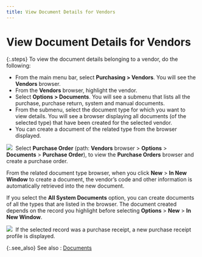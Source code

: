 ```yaml
---
title: View Document Details for Vendors
---
```


# View Document Details for Vendors


{:.steps}
To view the document details belonging to  a vendor, do the following:

- From the main  menu bar, select **Purchasing &gt; Vendors**.  You will see the **Vendors** browser.
- From the **Vendors** browser, highlight the vendor.
- Select **Options &gt; Documents**. You will see  a submenu that lists all the purchase, purchase return, system and manual  documents.
- From the submenu,  select the document type for which you want to view details. You will  see a browser displaying all documents (of the selected type) that have  been created for the selected vendor.
- You can create  a document of the related type from the browser displayed.



![]({{site.mv_baseurl}}/img/example.gif)  Select  **Purchase Order** (path: **Vendors** browser > **Options** >  **Documents** > **Purchase 
 Order**), to view the **Purchase Orders** browser and create a purchase order.


From the related document type browser, when you click **New** > **In New** **Window**  to create a document, the vendor’s code and other information is automatically  retrieved into the new document.


If you select the **All System Documents** option, you can create documents of all the types that are listed  in the browser. The document created depends on the record you highlight  before selecting **Options** >  **New** > **In 
 New Window**.


![]({{site.mv_baseurl}}/img/example.gif)  If  the selected record was a purchase receipt, a new purchase receipt profile  is displayed.


{:.see_also}
See also
: [Documents]({{site.mv_baseurl}}/vendors-browser/info/documents_additional_browser_options_vendor_profile.html)
